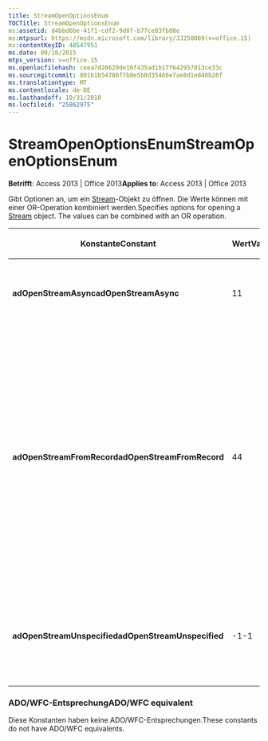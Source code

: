 ```yaml
---
title: StreamOpenOptionsEnum
TOCTitle: StreamOpenOptionsEnum
ms:assetid: d4bbd6be-41f1-cdf2-9d8f-b77ce83fb88e
ms:mtpsurl: https://msdn.microsoft.com/library/JJ250069(v=office.15)
ms:contentKeyID: 48547951
ms.date: 09/18/2015
mtps_version: v=office.15
ms.openlocfilehash: ceea7d20620de16f435ad1b17f642957013ce33c
ms.sourcegitcommit: 801b1b54786f7b0e5b0d35466e7ae8d1e840b26f
ms.translationtype: MT
ms.contentlocale: de-DE
ms.lasthandoff: 10/31/2018
ms.locfileid: "25862975"
---
```

# <a name="streamopenoptionsenum"></a><span data-ttu-id="f3521-102">StreamOpenOptionsEnum</span><span class="sxs-lookup"><span data-stu-id="f3521-102">StreamOpenOptionsEnum</span></span>


<span data-ttu-id="f3521-103">**Betrifft**: Access 2013 | Office 2013</span><span class="sxs-lookup"><span data-stu-id="f3521-103">**Applies to**: Access 2013 | Office 2013</span></span>

<span data-ttu-id="f3521-p101">Gibt Optionen an, um ein [Stream](stream-object-ado.md)-Objekt zu öffnen. Die Werte können mit einer OR-Operation kombiniert werden.</span><span class="sxs-lookup"><span data-stu-id="f3521-p101">Specifies options for opening a [Stream](stream-object-ado.md) object. The values can be combined with an OR operation.</span></span>

<table>
<colgroup>
<col style="width: 33%" />
<col style="width: 33%" />
<col style="width: 33%" />
</colgroup>
<thead>
<tr class="header">
<th><p><span data-ttu-id="f3521-106">Konstante</span><span class="sxs-lookup"><span data-stu-id="f3521-106">Constant</span></span></p></th>
<th><p><span data-ttu-id="f3521-107">Wert</span><span class="sxs-lookup"><span data-stu-id="f3521-107">Value</span></span></p></th>
<th><p><span data-ttu-id="f3521-108">Beschreibung</span><span class="sxs-lookup"><span data-stu-id="f3521-108">Description</span></span></p></th>
</tr>
</thead>
<tbody>
<tr class="odd">
<td><p><span data-ttu-id="f3521-109"><strong>adOpenStreamAsync</strong></span><span class="sxs-lookup"><span data-stu-id="f3521-109"><strong>adOpenStreamAsync</strong></span></span></p></td>
<td><p><span data-ttu-id="f3521-110">1</span><span class="sxs-lookup"><span data-stu-id="f3521-110">1</span></span></p></td>
<td><p><span data-ttu-id="f3521-111">Öffnet das <strong>Stream</strong>-Objekt im asynchronen Modus.</span><span class="sxs-lookup"><span data-stu-id="f3521-111">Opens the <strong>Stream</strong> object in asynchronous mode.</span></span></p></td>
</tr>
<tr class="even">
<td><p><span data-ttu-id="f3521-112"><strong>adOpenStreamFromRecord</strong></span><span class="sxs-lookup"><span data-stu-id="f3521-112"><strong>adOpenStreamFromRecord</strong></span></span></p></td>
<td><p><span data-ttu-id="f3521-113">4</span><span class="sxs-lookup"><span data-stu-id="f3521-113">4</span></span></p></td>
<td><p><span data-ttu-id="f3521-p102">Identifiziert den Inhalt des <em>Source</em>-Parameters als bereits geöffnetes <a href="record-object-ado.md">Record</a>-Objekt. Das Standardverhalten besteht darin, die <em>Quelle</em> als eine URL zu behandeln, die direkt auf einen Knoten in einer Baumstruktur verweist. Der diesem Knoten zugeordnete Standarddatenstrom wird geöffnet.</span><span class="sxs-lookup"><span data-stu-id="f3521-p102">Identifies the contents of the <em>Source</em> parameter to be an already open <a href="record-object-ado.md">Record</a> object. The default behavior is to treat <em>Source</em> as a URL that points directly to a node in a tree structure. The default stream associated with that node is opened.</span></span></p></td>
</tr>
<tr class="odd">
<td><p><span data-ttu-id="f3521-117"><strong>adOpenStreamUnspecified</strong></span><span class="sxs-lookup"><span data-stu-id="f3521-117"><strong>adOpenStreamUnspecified</strong></span></span></p></td>
<td><p><span data-ttu-id="f3521-118">-1</span><span class="sxs-lookup"><span data-stu-id="f3521-118">-1</span></span></p></td>
<td><p><span data-ttu-id="f3521-p103">Standardwert. Gibt das Öffnen des <strong>Stream</strong>-Objekts mit Standardoptionen an.</span><span class="sxs-lookup"><span data-stu-id="f3521-p103">Default. Specifies opening the <strong>Stream</strong> object with default options.</span></span></p></td>
</tr>
</tbody>
</table>


### <a name="adowfc-equivalent"></a><span data-ttu-id="f3521-121">ADO/WFC-Entsprechung</span><span class="sxs-lookup"><span data-stu-id="f3521-121">ADO/WFC equivalent</span></span>

<span data-ttu-id="f3521-122">Diese Konstanten haben keine ADO/WFC-Entsprechungen.</span><span class="sxs-lookup"><span data-stu-id="f3521-122">These constants do not have ADO/WFC equivalents.</span></span>

